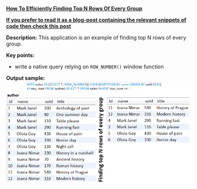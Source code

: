 **[How To Efficiently Finding Top N Rows Of Every Group](https://github.com/andreipall/Spring-Boot-JPA/tree/master/HibernateSpringBootTopNRowsPerGroup)**
 
<b><a href="https://persistencelayer.wixsite.com/springboot-hibernate/post/how-to-efficiently-finding-top-n-rows-of-every-group">If you prefer to read it as a blog-post containing the relevant snippets of code then check this post</a></b>

**Description:** This application is an example of finding top N rows of every group.

**Key points:**
- write a native query relying on `ROW_NUMBER()` window function
     
**Output sample:**\
![](https://github.com/andreipall/Spring-Boot-JPA/blob/master/HibernateSpringBootTopNRowsPerGroup/Finding%20top%20N%20rows%20of%20every%20group.png)
